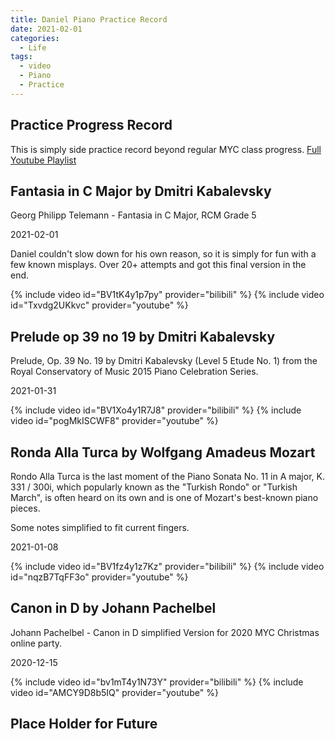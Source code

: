 ```yaml
---
title: Daniel Piano Practice Record
date: 2021-02-01
categories:
  - Life
tags:
  - video
  - Piano
  - Practice
---
```

## Practice Progress Record

This is simply side practice record beyond regular MYC class progress.
[Full Youtube Playlist](https://www.youtube.com/watch?v=UNdBBvAVJe8&list=PLJNxQ3sAMnhInFduYd45ZafTAVgPkfcCJ)

## Fantasia in C Major by Dmitri Kabalevsky

Georg Philipp Telemann - Fantasia in C Major, RCM Grade 5

2021-02-01

Daniel couldn't slow down for his own reason, so it is simply for fun with a few known misplays.
Over 20+ attempts and got this final version in the end.

{% include video id="BV1tK4y1p7py" provider="bilibili" %}
{% include video id="Txvdg2UKkvc" provider="youtube" %}


## Prelude op 39 no 19 by Dmitri Kabalevsky

Prelude, Op. 39 No. 19 by Dmitri Kabalevsky (Level 5 Etude No. 1) from the Royal Conservatory of Music 2015 Piano Celebration Series.

2021-01-31

{% include video id="BV1Xo4y1R7J8" provider="bilibili" %}
{% include video id="pogMkISCWF8" provider="youtube" %}


## Ronda Alla Turca by Wolfgang Amadeus Mozart

Rondo Alla Turca is the last moment of the Piano Sonata No. 11 in A major, K. 331 / 300i, which popularly known as the "Turkish Rondo" or "Turkish March", is often heard on its own and is one of Mozart's best-known piano pieces.

Some notes simplified to fit current fingers.

2021-01-08

{% include video id="BV1fz4y1z7Kz" provider="bilibili" %}
{% include video id="nqzB7TqFF3o" provider="youtube" %}

## Canon in D by Johann Pachelbel

Johann Pachelbel - Canon in D simplified Version for 2020 MYC Christmas online party.

2020-12-15

{% include video id="bv1mT4y1N73Y" provider="bilibili" %}
{% include video id="AMCY9D8b5IQ" provider="youtube" %}

## Place Holder for Future
